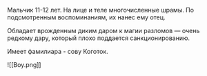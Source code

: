 Мальчик 11-12 лет. 
На лице и теле многочисленные шрамы. По подсмотренным воспоминаниям, их нанес ему отец.

Обладает врожденным диким даром к магии разломов — очень редкому дару, который плохо поддается санкционированию. 

Имеет фамилиара - сову Коготок. 

![[Boy.png]] 
